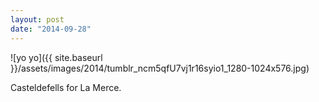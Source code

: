 ```yaml
---
layout: post
date: "2014-09-28"
---
```


![yo yo]({{ site.baseurl }}/assets/images/2014/tumblr_ncm5qfU7vj1r16syio1_1280-1024x576.jpg)

Casteldefells for La Merce.
